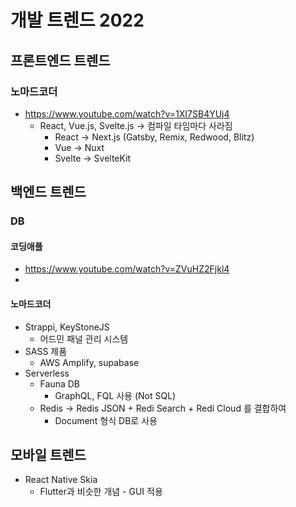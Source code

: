 # 개발 트렌드 2022

## 프론트엔드 트렌드

### 노마드코더

- https://www.youtube.com/watch?v=1XI7SB4YUj4
    - React, Vue.js, Svelte.js -> 컴파일 타임마다 사라짐
        - React -> Next.js (Gatsby, Remix, Redwood, Blitz)
        - Vue -> Nuxt
        - Svelte -> SvelteKit


## 백엔드 트렌드

### DB

#### 코딩애플

- https://www.youtube.com/watch?v=ZVuHZ2Fjkl4
- 


#### 노마드코더

- Strappi, KeyStoneJS
    - 어드민 패널 관리 시스템
- SASS 제품
    - AWS Amplify, supabase
- Serverless
    - Fauna DB
        - GraphQL, FQL 사용 (Not SQL)
    - Redis -> Redis JSON + Redi Search + Redi Cloud 를 결합하여
        - Document 형식 DB로 사용


## 모바일 트렌드

- React Native Skia
    - Flutter과 비슷한 개념 - GUI 적용
